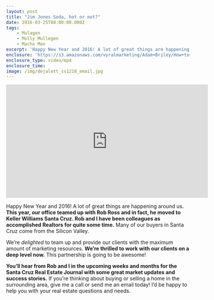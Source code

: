 ```yaml
---
layout: post
title: "Jim Jones Soda, hot or not?"
date: 2016-03-25T08:00:00.000Z
tags:
    - Mulagen
    - Molly Mullegen
    - Macho Man
excerpt: 'Happy New Year and 2016! A lot of great things are happening around us. This year, our office teamed up with Rob Ross and in fact, he moved to Keller Williams Santa Cruz. Rob and I have been colleagues as accomplished Realtors for quite some time. Many of our buyers in Santa Cruz come from the Silicon Valley.'
enclosure: 'https://s3.amazonaws.com/vyralmarketing/Adam+Briley/How+to+Get+the+Best+Value+for+Your+Home.mp4'
enclosure_type: video/mp4
enclosure_time:
image: /img/dejalett_ss1218_email.jpg
---
```



<iframe width="552" height="311" src="https://www.youtube.com/embed/otsTKhJat4E" frameborder="0" allowfullscreen=""></iframe>

Happy New Year and 2016! A lot of great things are happening around us. **This year, our office teamed up with Rob Ross and in fact, he moved to Keller Williams Santa Cruz. Rob and I have been colleagues as accomplished Realtors for quite some time.** Many of our buyers in Santa Cruz come from the Silicon Valley.

We’re *delighted* to team up and provide our clients with the maximum amount of marketing resources. **We’re thrilled to work with our clients on a deep level now.** This partnership is going to be awesome!

**You’ll hear from Rob and I in the upcoming weeks and months for the Santa Cruz Real Estate Journal with some great market updates and success stories.** If you’re thinking about buying or selling a home in the surrounding area, give me a call or send me an email today! I’d be happy to help you with your real estate questions and needs.

